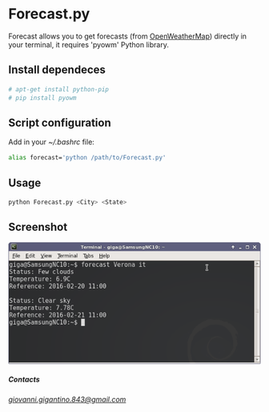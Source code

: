# Forecast.py
Forecast allows you to get forecasts (from [OpenWeatherMap](http://openweathermap.org)) directly in your terminal, it requires 'pyowm' Python library.

## Install dependeces
```bash
# apt-get install python-pip
# pip install pyowm
```

## Script configuration
Add in your *~/.bashrc* file:
```bash
alias forecast='python /path/to/Forecast.py'
```

## Usage
```bash
python Forecast.py <City> <State>
```

## Screenshot
![Script in action](https://github.com/giovannigigantino/Forecast.py/blob/master/img/example.png)

##### Contacts
*giovanni.gigantino.843@gmail.com*